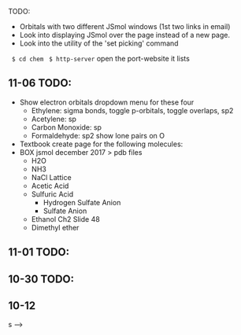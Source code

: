 TODO:
 - Orbitals with two different JSmol windows (1st two links in email)
 - Look into displaying JSmol over the page instead of a new page.
 - Look into the utility of the 'set picking' command 

` $ cd chem`
` $ http-server`
open the port-website it lists

## 11-06 TODO:
  <!-- - Reduce sphere radius for tetrahedral -->
  - Show electron orbitals dropdown menu for these four
    - Ethylene: sigma bonds, toggle p-orbitals, toggle overlaps, sp2
    - Acetylene: sp
    - Carbon Monoxide: sp
    - Formaldehyde: sp2 show lone pairs on O
  - Textbook create page for the following molecules: 
  - BOX jsmol december 2017 > pdb files
    - H2O
    - NH3
    - NaCl Lattice
    - Acetic Acid
    - Sulfuric Acid
      - Hydrogen Sulfate Anion
      - Sulfate Anion
    - Ethanol Ch2 Slide 48
    - Dimethyl ether

## 11-01 TODO:
  <!-- - Implement all the bond angle commands
  - Implement all the molecular geometry commands
  - Implement all the electron geometry commands
  - Place into Box -->

## 10-30 TODO:
  <!-- - Ask Dr. Ensign about adding a command to highlight electron/molecular geometry in the vsepr_example.html
  - Ask about XeF4 saying square bipyramidal, not square planar.
  - Ask about specifics of the mini JSmols in the descriptions of CH4, PF5, SF6
  - Ask about double-bonds on relevant vsepr example molecules -->


## 10-12
s -->